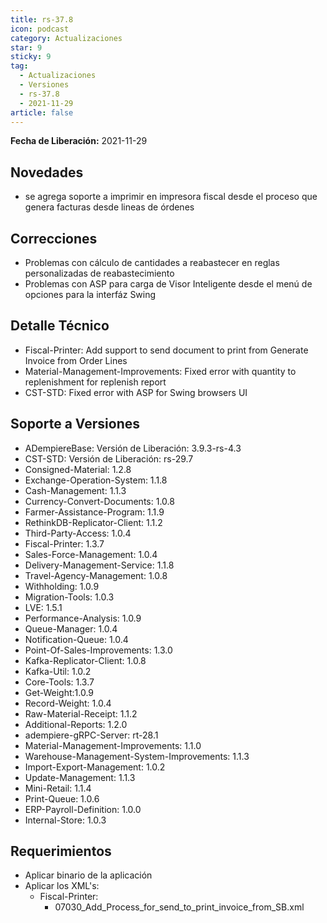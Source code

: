 ```yaml
---
title: rs-37.8
icon: podcast
category: Actualizaciones
star: 9
sticky: 9
tag:
  - Actualizaciones
  - Versiones
  - rs-37.8
  - 2021-11-29
article: false
---
```


**Fecha de Liberación:** 2021-11-29

## Novedades

- se agrega soporte a imprimir en impresora fiscal desde el proceso que genera facturas desde lineas de órdenes

## Correcciones

- Problemas con cálculo de cantidades a reabastecer en reglas personalizadas de reabastecimiento
- Problemas con ASP para carga de Visor Inteligente desde el menú de opciones para la interfáz Swing

## Detalle Técnico

- Fiscal-Printer: Add support to send document to print from Generate Invoice from Order Lines
- Material-Management-Improvements: Fixed error with quantity to replenishment for replenish report
- CST-STD: Fixed error with ASP for Swing browsers UI

## Soporte a Versiones

- ADempiereBase: Versión de Liberación: 3.9.3-rs-4.3
- CST-STD: Versión de Liberación: rs-29.7
- Consigned-Material: 1.2.8
- Exchange-Operation-System: 1.1.8
- Cash-Management: 1.1.3
- Currency-Convert-Documents: 1.0.8
- Farmer-Assistance-Program: 1.1.9
- RethinkDB-Replicator-Client: 1.1.2
- Third-Party-Access: 1.0.4
- Fiscal-Printer: 1.3.7
- Sales-Force-Management: 1.0.4
- Delivery-Management-Service: 1.1.8
- Travel-Agency-Management: 1.0.8
- Withholding: 1.0.9
- Migration-Tools: 1.0.3
- LVE: 1.5.1
- Performance-Analysis: 1.0.9
- Queue-Manager: 1.0.4
- Notification-Queue: 1.0.4
- Point-Of-Sales-Improvements: 1.3.0
- Kafka-Replicator-Client: 1.0.8
- Kafka-Util: 1.0.2
- Core-Tools: 1.3.7
- Get-Weight:1.0.9
- Record-Weight: 1.0.4
- Raw-Material-Receipt: 1.1.2
- Additional-Reports: 1.2.0
- adempiere-gRPC-Server: rt-28.1
- Material-Management-Improvements: 1.1.0
- Warehouse-Management-System-Improvements: 1.1.3
- Import-Export-Management: 1.0.2
- Update-Management: 1.1.3
- Mini-Retail: 1.1.4
- Print-Queue: 1.0.6
- ERP-Payroll-Definition: 1.0.0
- Internal-Store: 1.0.3

## Requerimientos

- Aplicar binario de la aplicación
- Aplicar los XML's:
  - Fiscal-Printer:
    - 07030_Add_Process_for_send_to_print_invoice_from_SB.xml

